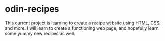 # odin-recipes
This current project is learning to create a recipe website using HTML, CSS, and more.
I will learn to create a functioning web page, and hopefully learn some yummy new recipes as well.